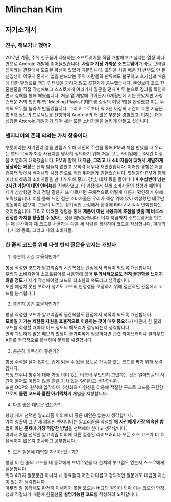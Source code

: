 # Minchan Kim
## 자기소개서

### 친구, 해보기나 했어?
  
2017년 겨울, 주위 친구들이 사용하는 소프트웨어를 직접 개발해보고 싶다는 열정 하나만으로 Android 개발에 뛰어들었습니다.
**사람과 가장 가까운 소프트웨어**가 바로 모바일 앱이라는 관찰에서 도출된 확신이 있었기 때문입니다.
코딩을 처음 배운 지 반년도 안 된 신입생이 어떻게 혼자서 앱을 만드냐는 주위 사람들의 만류에도 불구하고 호기심과 배움에 대한 열정으로 책과 인터넷을 가리지 않고 끈질기게 공부했습니다.
무엇보다 코드 한줄한줄을 직접 작성해보고 스스로에게 여러가지 질문을 던지며 두 눈으로 결과를 확인하면서 실패를 통해 배웠습니다.
처음 앱 개발에 뛰어든지 6개월만에 저는 못났지만 사랑스러운 저의 첫번째 앱 'Meeting Playlist'(대학생 중심의 미팅 앱)을 완성했고 이는 주위의 모두를 놀라게 만들었습니다.
그리고 그로부터 약 3년 이상의 시간이 흐른 지금은 총 5개 정도의 프로젝트를 진행하며 Android의 더 많은 부분을 경험했고,
이제는 더욱 성장한 Android 개발자가 되어 세상 모든 소비자들을 놀라게 만들고 싶습니다.
  
### 엔지니어의 존재 의의는 가치 창출이다.
  
뿌듯이라는 자기관리 앱을 만들기 위해 지인의 주선을 통해 PM과 처음 만났을 때 우리는 앱의 목적과 최종 사용자를 명확히 정의하기 위해 처음 보는 사이임에도 3시간 이상을 치열하게 대화했습니다.
PM과 함께 **내 제품, 그리고 내 소비자들에 대해서 세밀하게 상상하는 과정**은 전혀 힘들지 않았고 오히려 너무나 재밌었습니다.
이러한 경험은 저를 컴퓨터 앞에서 빠져나와 시장 안으로 직접 뛰어들게 만들었습니다.
몇달동안 PM과 함께 예상 타겟층의 소비자들을 만나기 위해 홍대, 강남, 대치 등을 돌아다니며 **수십번이 넘는 2시간 가량의 대면 인터뷰**를 진행하였고,
이 과정에서 실제 소비자들의 성향과 패턴이 제가 상상했던 것과 정말 같은지 또 다르다면 구체적으로 어떻게 다른지 확인하기 위해 노력했습니다.
이를 통해 느낀 점은 소비자들은 우리가 책상 위에 앉아 예상했던 대로만 행동하지 않으며, 그들의 니즈는 장기적인 관점에서 환경에 따라 시시각각 변화한다는 것이었습니다.
그리고 이러한 경험을 통해 **제품이 아닌 사용자에 초점을 맞출 때 비로소 진정한 가치를 창출할 수 있다**는 것을 깨달았습니다.
이후 지금까지 소프트웨어를 만드는 매 순간마다 제 코드를 사용하는 다음 세 사람을 생각하며 코드를 작성합니다.
미래의 나, 나의 동료, 그리고 나의 소비자들.
  
### 한 줄의 코드를 위해 다섯 번의 질문을 던지는 개발자
1. 충분히 시간 효율적인가?  

항상 작성한 코드가 알고리즘의 시간복잡도 관점에서 최적이 되도록 개선합니다.  
우리의 소비자들이 소프트웨어를 사용함에 있어 **무의식적으로도 전혀 불편함을 느끼지 않을 정도**가 제가 작성해야할 코드의 최소한의 속도라고 생각합니다.  
또한 예상치 못한 부하가 생겨도 코드의 안정성을 보장하기 위해 점근적인 관점에서 코드를 분석합니다.  

2. 충분히 공간 효율적인가?  

항상 작성한 코드가 알고리즘의 공간복잡도 관점에서 최적이 되도록 개선합니다.  
**모바일 기기는 제한된 자원을 효율적으로 이용하는 것이 매우 중요**하기 때문에 한 줄의 코드를 작성할 때마다 어느 정도의 메모리가 점유되는지 생각합니다.  
만약 과도하게 많은 메모리 할당이 불가피하게 필요하다면 관련 라이브러리나 클라우드 API를 적극적으로 탐색하며 문제를 해결합니다.  

3. 충분히 가독성이 좋은가?

항상 주석을 달지 않아도 쉽게 읽을 수 있을 정도로 가독성 있는 코드를 짜기 위해 노력합니다.  
특정 변수나 함수에 대해 가장 의미 있는 이름이 무엇인지 고민하는 것은 얼마만큼의 시간이 들어도 아깝지 않을 만큼 가치 있는 일이라고 생각합니다.  
또한 OOP의 원칙에 입각하여 추상화와 다형성을 이용해 적절한 구조로 코드를 구현함으로써 **클린 코드와 클린 아키텍처**의 개념을 지향합니다.  

4. 다른 좋은 대안은 없는가?  

항상 제가 선택한 알고리즘 이외에 더 좋은 대안은 없는지 생각합니다.  
가치 창출이 그 존재 의의인 엔지니어는 알고리즘을 작성할 때 **자신에게 가장 익숙한 방법이 아닌 문제에 가장 적합한 방법**을 선택해야 한다고 생각합니다.  
따라서 처음 선택한 알고리즘 이외에 다른 검증된 라이브러리나 오픈 소스 코드가 더 효율적이지 않은지 조사하고 공부합니다.  

5. 모든 질문에 대답할 자신이 있는가?  

항상 이 한 줄의 코드를 내 동료에게 보여주었을 때 한치의 부끄럼도 없는지 스스로에게 질문합니다.  
위의 4가지 질문뿐만 아니라 내 동료들의 어떤 까다롭고 창의적인 질문에도 대답할 자신이 있는지 생각합니다.  
아무리 잘 동작해도 완전히 이해하지 못한 코드는 버그의 원인이 되며 이는 코드의 안정성과 직결되기 때문에 한줄한줄 **설명가능한 코드**를 작성하려 노력합니다.  
